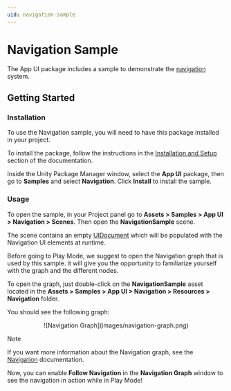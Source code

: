 ```yaml
---
uid: navigation-sample
---
```


# Navigation Sample

The App UI package includes a sample to demonstrate the [navigation](xref:navigation) system.

## Getting Started

### Installation

To use the Navigation sample, you will need to have this package installed in your project.

To install the package, follow the instructions in the [Installation and Setup](xref:setup)
section of the documentation.

Inside the Unity Package Manager window, select the **App UI** package, then
go to **Samples** and select **Navigation**. Click **Install** to install the sample.

### Usage

To open the sample, in your Project panel go to
**Assets > Samples > App UI > Navigation > Scenes**. Then open the **NavigationSample** scene.

The scene contains an empty [UIDocument](xref:UnityEngine.UIElements.UIDocument) which will be populated 
with the Navigation UI elements at runtime.

Before going to Play Mode, we suggest to open the Navigation graph that is used by this sample. it will give you 
the opportunity to familiarize yourself with the graph and the different nodes.

To open the graph, just double-click on the **NavigationSample** asset located in 
the **Assets > Samples > App UI > Navigation > Resources > Navigation** folder.

You should see the following graph: 

<p align="center">
![Navigation Graph](images/navigation-graph.png)
</p>

> [!NOTE]
> If you want more information about the Navigation graph, see the [Navigation](xref:navigation) documentation.

Now, you can enable **Follow Navigation** in 
the **Navigation Graph** window to see the navigation in 
action while in Play Mode!